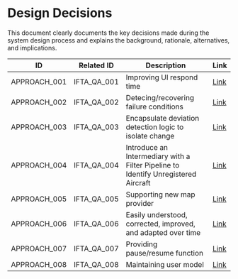 # Design Decisions

This document clearly documents the key decisions made during the system design process and explains the background, rationale, alternatives, and implications.

| ID           | Related ID  | Description                                                  | Link                              |
| ------------ | ----------- | ------------------------------------------------------------ | --------------------------------- |
| APPROACH_001 | IFTA_QA_001 | Improving UI respond time                                    | [Link](./approachs/approach01.md) |
| APPROACH_002 | IFTA_QA_002 | Detecing/recovering failure conditions                       | [Link](./approachs/approach02.md) |
| APPROACH_003 | IFTA_QA_003 | Encapsulate deviation detection logic to isolate change      | [Link](./approachs/approach03.md) |
| APPROACH_004 | IFTA_QA_004 | Introduce an Intermediary with a Filter Pipeline to Identify Unregistered Aircraft | [Link](./approachs/approach04.md) |
| APPROACH_005 | IFTA_QA_005 | Supporting new map provider                                  | [Link](./approachs/approach05.md) |
| APPROACH_006 | IFTA_QA_006 | Easily understood, corrected, improved, and adapted over time | [Link](./approachs/approach06.md) |
| APPROACH_007 | IFTA_QA_007 | Providing pause/resume function                              | [Link](./approachs/approach07.md) |
| APPROACH_008 | IFTA_QA_008 | Maintaining user model                                       | [Link](./approachs/approach08.md) |
